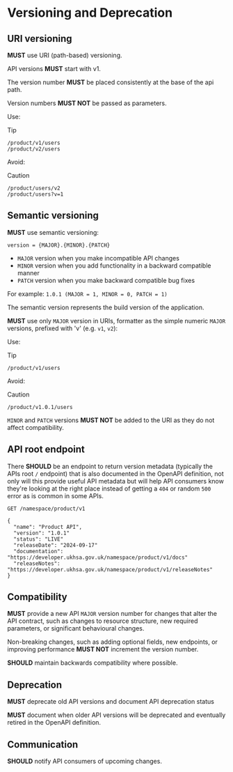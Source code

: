 # Versioning and Deprecation

## URI versioning

**MUST** use URI (path-based) versioning.

API versions **MUST** start with v1.

The version number **MUST** be placed consistently at the base of the api path.

Version numbers **MUST NOT** be passed as parameters.

Use:

> [!TIP]
>
> ``` text
> /product/v1/users
> /product/v2/users
> ```

Avoid:

> [!CAUTION]
>
> ``` text
> /product/users/v2
> /product/users?v=1
> ```

## Semantic versioning

**MUST** use semantic versioning:

``` text
version = {MAJOR}.{MINOR}.{PATCH}
```

- `MAJOR` version when you make incompatible API changes
- `MINOR` version when you add functionality in a backward compatible manner
- `PATCH` version when you make backward compatible bug fixes

For example: `1.0.1 (MAJOR = 1, MINOR = 0, PATCH = 1)`

The semantic version represents the build version of the application.

**MUST** use only `MAJOR` version in URIs, formatter as the simple numeric `MAJOR` versions, prefixed with 'v' (e.g. `v1`, `v2`):

Use:

> [!TIP]
>
> ``` text
> /product/v1/users
> ```

Avoid:

> [!CAUTION]
>
> ``` text
> /product/v1.0.1/users
> ```

`MINOR` and `PATCH` versions **MUST NOT** be added to the URI as they do not affect compatibility.

## API root endpoint

There **SHOULD** be an endpoint to return version metadata (typically the APIs root `/` endpoint) that is also documented in the OpenAPI definition, not only will this provide useful API metadata but will help API consumers know they're looking at the right place instead of getting a `404` or random `500` error as is common in some APIs.

``` text
GET /namespace/product/v1

{
  "name": "Product API",
  "version": "1.0.1"
  "status": "LIVE"
  "releaseDate": "2024-09-17"
  "documentation": "https://developer.ukhsa.gov.uk/namespace/product/v1/docs"
  "releaseNotes": "https://developer.ukhsa.gov.uk/namespace/product/v1/releaseNotes"
}
```

## Compatibility

**MUST** provide a new API `MAJOR` version number for changes that alter the API contract, such as changes to resource structure, new required parameters, or significant behavioural changes.

Non-breaking changes, such as adding optional fields, new endpoints, or improving performance **MUST NOT** increment the version number.

**SHOULD** maintain backwards compatibility where possible.

## Deprecation

**MUST** deprecate old API versions and document API deprecation status

**MUST** document when older API versions will be deprecated and eventually retired in the OpenAPI definition.

## Communication

**SHOULD** notify API consumers of upcoming changes.
